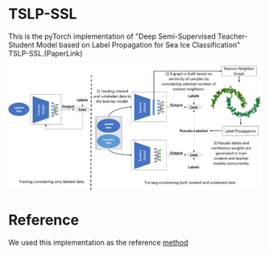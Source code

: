 # TSLP-SSL

This is the pyTorch implementation of "Deep Semi-Supervised Teacher-Student Model based on Label Propagation for Sea Ice Classification" TSLP-SSL.(PaperLink)

![alt text](https://github.com/sakh251/TSLP-SSL/blob/main/images/diagram.JPG)

# Reference
We used this implementation as the reference [method](https://github.com/ahmetius/LP-DeepSSL)
